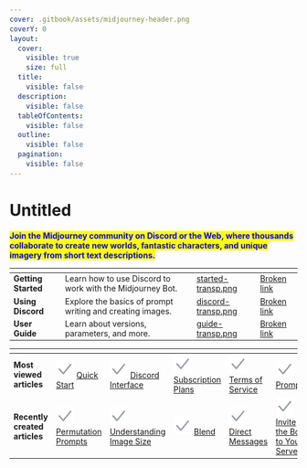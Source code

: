 ```yaml
---
cover: .gitbook/assets/midjourney-header.png
coverY: 0
layout:
  cover:
    visible: true
    size: full
  title:
    visible: false
  description:
    visible: false
  tableOfContents:
    visible: false
  outline:
    visible: false
  pagination:
    visible: false
---
```


# Untitled



<mark style="color:blue;">**Join the Midjourney community on Discord or the Web, where thousands collaborate to create new worlds, fantastic characters, and unique imagery from short text descriptions.**</mark>



<table data-view="cards" data-full-width="true"><thead><tr><th></th><th></th><th data-hidden data-card-cover data-type="files"></th><th data-hidden data-card-target data-type="content-ref"></th></tr></thead><tbody><tr><td><strong>Getting Started</strong></td><td>Learn how to use Discord to work with the Midjourney Bot.</td><td><a href=".gitbook/assets/started-transp.png">started-transp.png</a></td><td><a href="broken-reference">Broken link</a></td></tr><tr><td><strong>Using Discord</strong></td><td>Explore the basics of prompt writing and creating images.</td><td><a href=".gitbook/assets/discord-transp.png">discord-transp.png</a></td><td><a href="broken-reference">Broken link</a></td></tr><tr><td><strong>User Guide</strong></td><td>Learn about versions, parameters, and more.</td><td><a href=".gitbook/assets/guide-transp.png">guide-transp.png</a></td><td><a href="broken-reference">Broken link</a></td></tr></tbody></table>

<table data-card-size="large" data-view="cards" data-full-width="true"><thead><tr><th></th><th></th><th></th><th></th><th></th><th></th></tr></thead><tbody><tr><td><strong>Most viewed articles</strong></td><td><img src=".gitbook/assets/Check.png" alt="" data-size="line"> <a href="getting-started/quick-start-guide.md">Quick Start</a> </td><td><img src=".gitbook/assets/Check.png" alt="" data-size="line"> <a href="using-discord/discord-interface.md">Discord Interface</a></td><td><img src=".gitbook/assets/Check.png" alt="" data-size="line"> <a href="subscriptions/subscription-plans.md">Subscription Plans</a></td><td><img src=".gitbook/assets/Check.png" alt="" data-size="line"> <a href="policies/terms-of-service.md">Terms of Service</a></td><td><img src=".gitbook/assets/Check.png" alt="" data-size="line"> <a href="next-steps/prompts.md">Prompts</a></td></tr><tr><td><strong>Recently created articles</strong></td><td><img src=".gitbook/assets/Check.png" alt="" data-size="line"> <a href="advanced-prompts/permutation-prompts.md">Permutation Prompt</a><a href="advanced-prompts/permutation-prompts.md">s</a></td><td><img src=".gitbook/assets/Check.png" alt="" data-size="line"> <a href="references/understanding-image-size.md">Understanding Image Size</a></td><td><img src=".gitbook/assets/Check.png" alt="" data-size="line"> <a href="user-guide/commands/blend.md">Blend</a></td><td><img src=".gitbook/assets/Check.png" alt="" data-size="line"> <a href="using-discord/direct-messages.md">Direct Messages</a></td><td><img src=".gitbook/assets/Check.png" alt="" data-size="line"> <a href="invite-the-bot-to-your-server.md">Invite the Bot to Your Server</a></td></tr></tbody></table>
